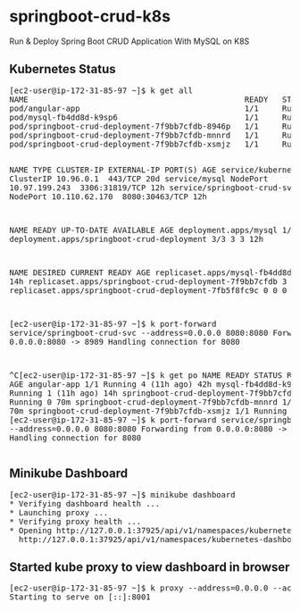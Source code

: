 # springboot-crud-k8s
Run &amp; Deploy Spring Boot CRUD Application With MySQL on K8S


<h2>Kubernetes Status</h2>
<pre>
[ec2-user@ip-172-31-85-97 ~]$ k get all
NAME                                              READY   STATUS    RESTARTS      AGE
pod/angular-app                                   1/1     Running   4 (11h ago)   42h
pod/mysql-fb4dd8d-k9sp6                           1/1     Running   1 (11h ago)   14h
pod/springboot-crud-deployment-7f9bb7cfdb-8946p   1/1     Running   0             92m
pod/springboot-crud-deployment-7f9bb7cfdb-mnnrd   1/1     Running   0             92m
pod/springboot-crud-deployment-7f9bb7cfdb-xsmjz   1/1     Running   0             12h

NAME                          TYPE        CLUSTER-IP      EXTERNAL-IP   PORT(S)          AGE
service/kubernetes            ClusterIP   10.96.0.1       <none>        443/TCP          20d
service/mysql                 NodePort    10.97.199.243   <none>        3306:31819/TCP   12h
service/springboot-crud-svc   NodePort    10.110.62.170   <none>        8080:30463/TCP   12h

NAME                                         READY   UP-TO-DATE   AVAILABLE   AGE
deployment.apps/mysql                        1/1     1            1           14h
deployment.apps/springboot-crud-deployment   3/3     3            3           12h

NAME                                                    DESIRED   CURRENT   READY   AGE
replicaset.apps/mysql-fb4dd8d                           1         1         1       14h
replicaset.apps/springboot-crud-deployment-7f9bb7cfdb   3         3         3       12h
replicaset.apps/springboot-crud-deployment-7fb5f8fc9c   0         0         0       12h

[ec2-user@ip-172-31-85-97 ~]$ k port-forward service/springboot-crud-svc --address=0.0.0.0 8080:8080
Forwarding from 0.0.0.0:8080 -> 8989
Handling connection for 8080

^C[ec2-user@ip-172-31-85-97 ~]$ k get po
NAME                                          READY   STATUS    RESTARTS      AGE
angular-app                                   1/1     Running   4 (11h ago)   42h
mysql-fb4dd8d-k9sp6                           1/1     Running   1 (11h ago)   14h
springboot-crud-deployment-7f9bb7cfdb-8946p   1/1     Running   0             70m
springboot-crud-deployment-7f9bb7cfdb-mnnrd   1/1     Running   0             70m
springboot-crud-deployment-7f9bb7cfdb-xsmjz   1/1     Running   0             11h
[ec2-user@ip-172-31-85-97 ~]$ k port-forward service/springboot-crud-svc --address=0.0.0.0 8080:8080
Forwarding from 0.0.0.0:8080 -> 8989
Handling connection for 8080
</pre>
<h2>Minikube Dashboard</h2>
<pre>
[ec2-user@ip-172-31-85-97 ~]$ minikube dashboard
* Verifying dashboard health ...
* Launching proxy ...
* Verifying proxy health ...
* Opening http://127.0.0.1:37925/api/v1/namespaces/kubernetes-dashboard/services/http:kubernetes-dashboard:/proxy/ in your default browser...
  http://127.0.0.1:37925/api/v1/namespaces/kubernetes-dashboard/services/http:kubernetes-dashboard:/proxy/
</pre>
<h2>Started kube proxy to view dashboard in browser</h2>
<pre>
[ec2-user@ip-172-31-85-97 ~]$ k proxy --address=0.0.0.0 --accept-hosts '.*'
Starting to serve on [::]:8001
</pre>
